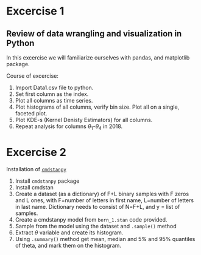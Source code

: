 # Excercise 1

## Review of data wrangling and visualization in Python

In this excercise we will familiarize ourselves with pandas, and matplotlib package.

Course of excercise:

1. Import Data1.csv file to python.
2. Set first column as the index.
3. Plot all columns as time series.
4. Plot histograms of all columns, verify bin size. Plot all on a single, faceted plot.
5. Plot KDE-s (Kernel Denisty Estimators) for all columns.
6. Repeat analysis for columns $\theta_1$-$\theta_4$ in 2018.

# Excercise 2

Installation of [```cmdstanpy```](https://cmdstanpy.readthedocs.io/en/v0.9.68/index.html)
1. Install ```cmdstanpy``` package
2. Install cmdstan
3. Create a dataset (as a dictionary) of F+L binary samples with F zeros and L ones, with F=number of letters in first name, L=number of letters in last name. Dictionary needs to consist of N=F+L, and y = list of samples.
4. Create a cmdstanpy model from ```bern_1.stan``` code provided.
5. Sample from the model using the dataset and ```.sample()``` method
6. Extract $\theta$ variable and create its histogram.
7. Using ```.summary()``` method get mean, median and 5% and 95% quantiles of theta, and mark them on the histogram.
